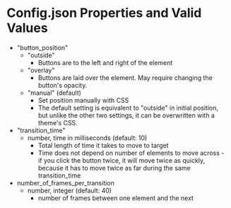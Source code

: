 # Config.json Properties and Valid Values


- "button_position"
	- "outside" 
		- Buttons are to the left and right of the element
	- "overlay"
		- Buttons are laid over the element. May require changing the button's opacity.
	- "manual" (default)
		- Set position manually with CSS
		- The default setting is equivalent to "outside" in initial position, but unlike the other two settings, it can be overwritten with a theme's CSS.
- "transition_time"
	- number, time in milliseconds (default: 10)
		- Total length of time it takes to move to target
		- Time does not depend on number of elements to move across - if you click the button twice, it will move twice as quickly, because it has to move twice as far during the same transition_time
- number_of_frames_per_transition
	- number, integer (default: 40)
		- number of frames between one element and the next

